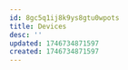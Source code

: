```yaml
---
id: 8gc5q1ij8k9ys8gtu0wpots
title: Devices
desc: ''
updated: 1746734871597
created: 1746734871597
---
```

